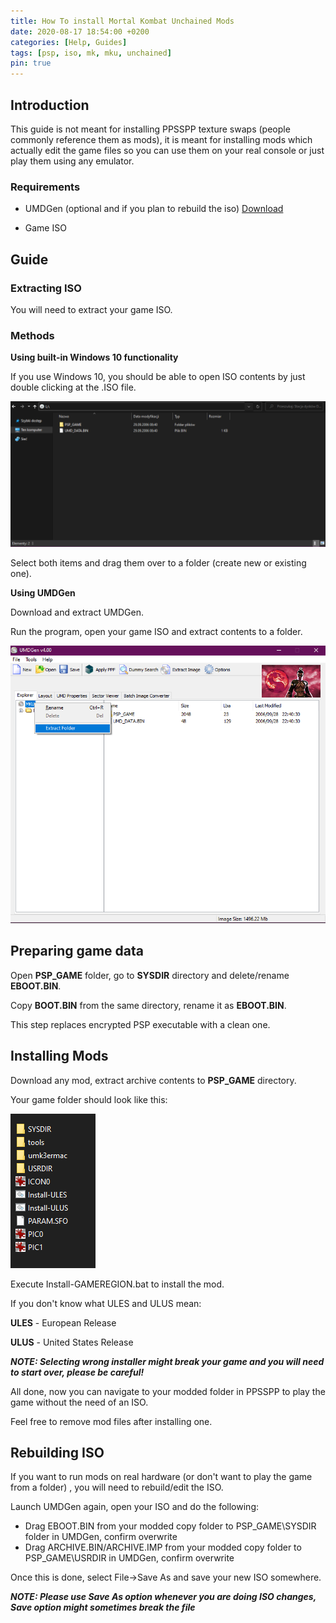 ```yaml
---
title: How To install Mortal Kombat Unchained Mods
date: 2020-08-17 18:54:00 +0200
categories: [Help, Guides]
tags: [psp, iso, mk, mku, unchained]   
pin: true
---
```


## Introduction
This guide is not meant for installing PPSSPP texture swaps (people commonly
reference them as mods), it is meant for installing mods which actually edit
the game files so you can use them on your real console or just play them
using any emulator.

### Requirements
- UMDGen (optional and if you plan to rebuild the iso) 
[Download](https://www.romhacking.net/utilities/1218/)

- Game ISO


## Guide

### Extracting ISO
You will need to extract your game ISO.

### Methods

**Using built-in Windows 10 functionality**

If you use Windows 10, you should be able to open ISO contents by just
double clicking at the .ISO file.

![Preview](https://raw.githubusercontent.com/ermaccer/ermaccer.github.io/gh-pages/assets/img/mkutut/exploreriso.png)

Select both items and drag them over to a folder (create new or existing one).

**Using UMDGen**

Download and extract UMDGen.

Run the program, open your game ISO and extract contents to a folder.

![Preview](https://raw.githubusercontent.com/ermaccer/ermaccer.github.io/gh-pages/assets/img/mkutut/umdgeniso.png)



## Preparing game data

Open **PSP_GAME** folder, go to **SYSDIR** directory and delete/rename **EBOOT.BIN**.

Copy **BOOT.BIN** from the same directory, rename it as **EBOOT.BIN**.

This step replaces encrypted PSP executable with a clean one.


## Installing Mods
Download any mod, extract archive contents to **PSP_GAME** directory.

Your game folder should look like this:

![Preview](https://raw.githubusercontent.com/ermaccer/ermaccer.github.io/gh-pages/assets/img/mkutut/modsiso.png)

Execute Install-GAMEREGION.bat to install the mod.

If you don't know what ULES and ULUS mean:

**ULES** - European Release

**ULUS** - United States Release

***NOTE: Selecting wrong installer might break your game and you will need to start over, please be careful!***


All done, now you can navigate to your modded folder in PPSSPP to play the game without the need of an ISO.

Feel free to remove mod files after installing one.

## Rebuilding ISO

If you want to run mods on real hardware (or don't want to play the game from a folder) , you will need to rebuild/edit the ISO.

Launch UMDGen again, open your ISO and do the following:
 - Drag EBOOT.BIN from your modded copy folder to PSP_GAME\SYSDIR folder in UMDGen, confirm overwrite
 - Drag ARCHIVE.BIN/ARCHIVE.IMP from your modded copy folder to PSP_GAME\USRDIR in UMDGen, confirm overwrite
 
Once this is done, select File->Save As and save your new ISO somewhere.

***NOTE: Please use Save As option whenever you are doing ISO changes, Save option might sometimes break the file***



